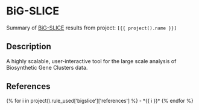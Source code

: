 # BiG-SLICE
Summary of [BiG-SLICE](https://github.com/medema-group/bigslice) results from project: `[{{ project().name }}]` 

## Description
A highly scalable, user-interactive tool for the large scale analysis of Biosynthetic Gene Clusters data.

## References
<font size="2">
{% for i in project().rule_used['bigslice']['references'] %}
- *{{ i }}*
{% endfor %}
</font>
